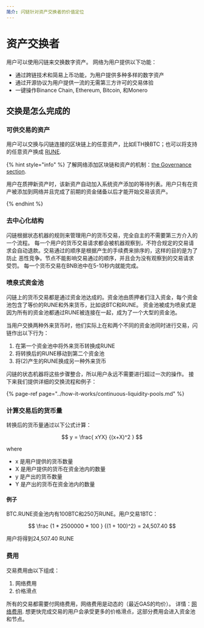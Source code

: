 ```yaml
---
简介: 闪链针对资产交换者的价值定位
---
```


# 资产交换者

用户可以使用闪链来交换数字资产。 网络为用户提供以下功能：

* 通过跨链技术和简易上币功能，为用户提供多种多样的数字资产
* 通过开源协议为用户提供一流的无需第三方许可的交易体验
* 一键操作Binance Chain, Ethereum, Bitcoin, 和Monero

## 交换是怎么完成的

### 可供交易的资产

用户可以交换与闪链连接的区块链上的任意资产，比如ETH换BTC；也可以将支持的任意资产换成 [RUNE](../rune.md).

{% hint style="info" %}
了解网络添加区块链和资产的机制：[the Governance section](../how-it-works/governance.md).

用户在质押新资产时，该新资产自动加入系统资产添加的等待列表。用户只有在资产被添加到网络并且完成了前期的资金储备以后才能开始交易该资产。

{% endhint %}

### 去中心化结构

闪链根据状态机器的规则来管理用户的货币交易，完全自主的不需要第三方介入的一个流程。
每一个用户的货币交易请求都会被机器观察到，不符合规定的交易请求会自动退款。交易通过的顺序是根据产生的手续费来排序的，这样的目的是为了防止
恶性竞争。节点不能影响交易通过的顺序，并且会为没有观察到的交易请求受罚。
每一个货币交易在BNB池中在5-10秒内就能完成。

### 喷泉式资金池

闪链上的货币交易都是通过资金池达成的。资金池由质押者们注入资金，每个资金池包含了等价的RUNE和外来货币，比如说BTC和RUNE。
资金池被成为喷泉式是因为所有的资金池都通过RUNE被连接在一起，成为了一个大型的资金池。

当用户交换两种外来货币时，他们实际上在和两个不同的资金池同时进行交易，闪链作出以下行为：

1. 在第一个资金池中将外来货币转换成RUNE
2. 将转换后的RUNE移动到第二个资金池
3. 将\(2\)产生的RUNE换成另一种外来货币

闪链的状态机器将这些步骤整合，所以用户永远不需要进行超过一次的操作。
接下来我们提供详细的交换流程和例子：

{% page-ref page="../how-it-works/continuous-liquidity-pools.md" %}

### 计算交易后的货币量

转换后的货币量通过以下公式计算：

$$
y = \frac{ xYX} {(x+X)^2 }
$$

where

* x 是用户提供的货币数量
* X 是用户提供的货币在资金池内的数量
* y 是产出的货币数量
* Y 是产出的货币在资金池内的数量

#### 例子

BTC.RUNE资金池内有100BTC和250万RUNE。用户交易1BTC：

$$
\frac {1 * 2500000 * 100 } {(1 + 100)^2} = 24,507.40
$$

用户将得到24,507.40 RUNE

### 费用

交易费用由以下组成：
1. 网络费用
2. 价格滑点

所有的交易都需要付网络费用，网络费用是动态的（最近GAS的均价）。 详情：[网络费用](../how-it-works/fees_ZH.md#network-fee).
想更快完成交易的用户会承受更多的价格滑点，这部分费用会进入资金池和节点。
